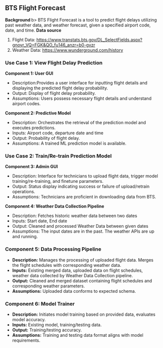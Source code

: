 ## BTS Flight Forecast
<b> Background </b>b>
BTS Flight Forecast is a tool to predict flight delays utilizing past weather data, and weather forecast, given a specified airport code, date, and time.
<b> Data source </b>
1. Flight Data: https://www.transtats.bts.gov/DL_SelectFields.aspx?gnoyr_VQ=FGK&QO_fu146_anzr=b0-gvzr
2. Weather Data: https://www.wunderground.com/history

### Use Case 1: View Flight Delay Prediction

<b> Component 1: User GUI </b>

- Description:Provides a user interface for inputting flight details and displaying the predicted flight delay probability.
- Output: Display of flight delay probability.
- Assumptions: Users possess necessary flight details and understand airport codes.

<b>Component 2: Predictive Model </b>

- Description: Orchestrates the retrieval of the prediction model and executes predictions.
- Inputs: Airport code, departure date and time
- Output: Probability of flight delay.
- Assumptions: A trained ML prediction model is available.

### Use Case 2: Train/Re-train Prediction Model

<b>Component 3: Admin GUI</b>

- Description: Interface for technicians to upload flight data, trigger model training/re-training, and finetune parameters.
- Output: Status display indicating success or failure of upload/retrain operations.
- Assumptions: Technicians are proficient in downloading data from BTS.

<b> Component 4: Weather Data Collection Pipeline </b>

- Description: Fetches historic weather data between two dates
- Inputs: Start date, End date
- Output: Cleaned and processed Weather Data between given dates
- Assumptions: The input dates are in the past. The weather APIs are up and running.

### Component 5: Data Processing Pipeline

- <b>Description:</b> Manages the processing of uploaded flight data. Merges the flight schedules with corresponding weather data.
- <b>Inputs:</b> Existing merged data, uploaded data on flight schedules, weather data collected by Weather Data Collection pipeline.
- <b>Output:</b> Cleaned and merged dataset containing flight schedules and corresponding weather parameters.
- <b>Assumptions:</b> Uploaded data conforms to expected schema.

### Component 6: Model Trainer

- <b>Description:</b> Initiates model training based on provided data, evaluates model accuracy.
- <b>Inputs:</b> Existing model, training/testing data.
- <b>Output:</b> Training/testing accuracy.
- <b>Assumptions:</b> Training and testing data format aligns with model requirements.
